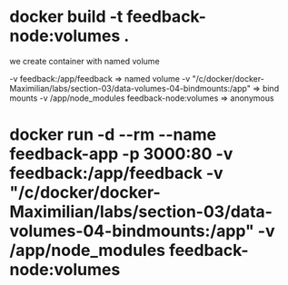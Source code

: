 
# docker build -t feedback-node:volumes .

we create container with named volume 

 -v feedback:/app/feedback  => named volume
 -v "/c/docker/docker-Maximilian/labs/section-03/data-volumes-04-bindmounts:/app"  =>  bind mounts
 -v /app/node_modules feedback-node:volumes => anonymous

# docker run -d --rm --name feedback-app -p 3000:80 -v feedback:/app/feedback -v "/c/docker/docker-Maximilian/labs/section-03/data-volumes-04-bindmounts:/app" -v /app/node_modules feedback-node:volumes
